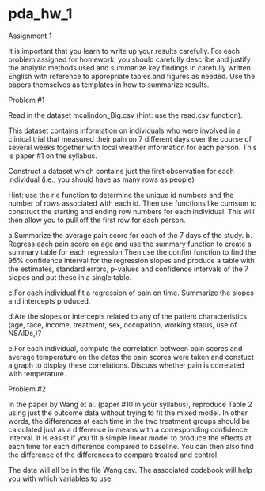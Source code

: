# pda_hw_1


Assignment 1

 

It is important that you learn to write up your results carefully. For each problem assigned for homework, you should carefully describe and justify the analytic methods used and summarize key findings in carefully written English with reference to appropriate tables and figures as needed. Use the papers themselves as templates in how to summarize results.

 

Problem #1

Read in the dataset mcalindon_Big.csv  (hint: use the read.csv function).

 

This dataset contains information on individuals who were involved in a clinical trial that measured their pain on 7 different days over the course of several weeks together with local weather information for each person. This is paper #1 on the syllabus.

 

Construct a dataset which contains just the first observation for each individual (i.e., you should have as many rows as people)

Hint: use the rle function to determine the unique id numbers and the number of rows associated with each id. Then use functions like cumsum to construct the starting and ending row numbers for each individual. This will then allow you to pull off the first row for each person.

 

 a.Summarize the average pain score for each of the 7 days of the study.
b. Regress each pain score on age and use the summary function to create a summary table for each regression Then use the confint function to find the 95% confidence interval for the regression slopes and produce a table with the estimates, standard errors, p-values and confidence intervals of the 7 slopes and put these in a single table.

c.For each individual fit a regression of pain on time. Summarize the slopes and intercepts produced. 

d.Are the slopes or intercepts related to any of the patient characteristics (age, race, income, treatment, sex,  occupation, working status, use of NSAIDs,)?

e.For each individual, compute the correlation between pain scores and average temperature on the dates the pain scores were taken and constuct a graph to display these correlations. Discuss whether pain is correlated with temperature..

 

Problem #2

In the paper by Wang et al. (paper #10 in your syllabus), reproduce Table 2 using just the outcome data without trying to fit the mixed model. In other words, the differences at each time in the two treatment groups should be calculated just as a difference in means with a corresponding confidence interval. It is easist if you fit a simple linear model to produce the effects at each time for each difference compared to baseline. You can then also find the difference of the differences to compare treated and control.  

 

The data will all be in the file Wang.csv. The associated codebook will help you with which variables to use.
